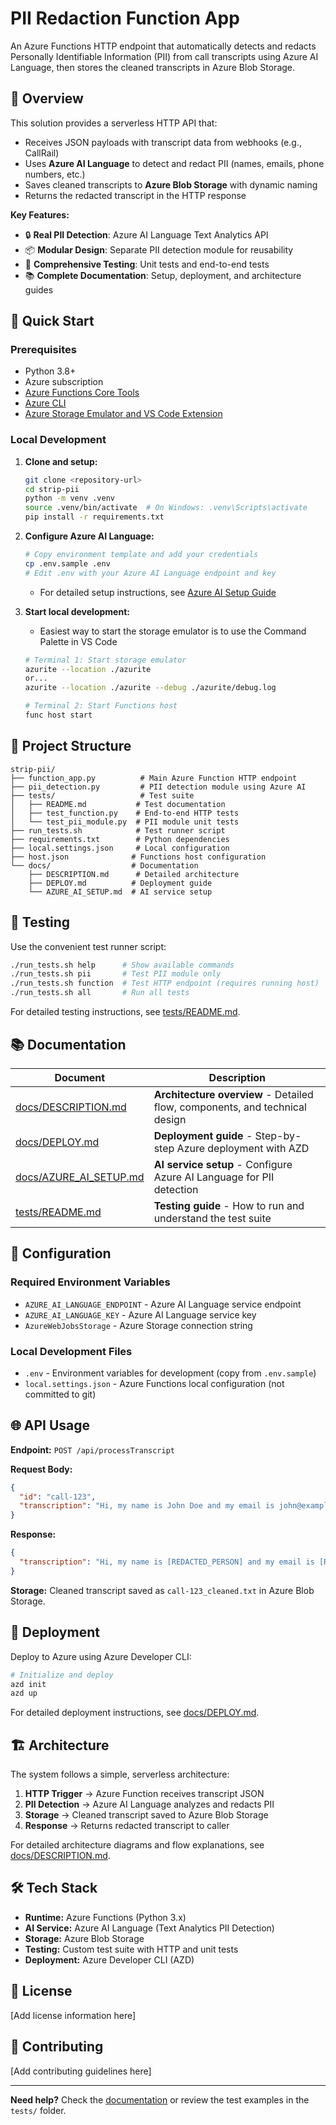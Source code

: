 # PII Redaction Function App

An Azure Functions HTTP endpoint that automatically detects and redacts Personally Identifiable Information (PII) from call transcripts using Azure AI Language, then stores the cleaned transcripts in Azure Blob Storage.

## 🎯 Overview

This solution provides a serverless HTTP API that:
- Receives JSON payloads with transcript data from webhooks (e.g., CallRail)
- Uses **Azure AI Language** to detect and redact PII (names, emails, phone numbers, etc.)
- Saves cleaned transcripts to **Azure Blob Storage** with dynamic naming
- Returns the redacted transcript in the HTTP response

**Key Features:**
- 🔒 **Real PII Detection**: Azure AI Language Text Analytics API
- 📦 **Modular Design**: Separate PII detection module for reusability
- 🧪 **Comprehensive Testing**: Unit tests and end-to-end tests
- 📚 **Complete Documentation**: Setup, deployment, and architecture guides

## 🚀 Quick Start

### Prerequisites
- Python 3.8+
- Azure subscription
- [Azure Functions Core Tools](https://docs.microsoft.com/azure/azure-functions/functions-run-local)
- [Azure CLI](https://docs.microsoft.com/cli/azure/install-azure-cli)
- [Azure Storage Emulator and VS Code Extension](https://marketplace.visualstudio.com/items?itemName=Azurite.azurite)


### Local Development
1. **Clone and setup:**
   ```bash
   git clone <repository-url>
   cd strip-pii
   python -m venv .venv
   source .venv/bin/activate  # On Windows: .venv\Scripts\activate
   pip install -r requirements.txt
   ```

2. **Configure Azure AI Language:**
   ```bash
   # Copy environment template and add your credentials
   cp .env.sample .env
   # Edit .env with your Azure AI Language endpoint and key
   ```
   - For detailed setup instructions, see [Azure AI Setup Guide](docs/AZURE_AI_SETUP.md)

3. **Start local development:**
   - Easiest way to start the storage emulator is to use the Command Palette in VS Code
   
   ```bash
   # Terminal 1: Start storage emulator
   azurite --location ./azurite
   or...
   azurite --location ./azurite --debug ./azurite/debug.log

   # Terminal 2: Start Functions host
   func host start
   ```

## 📁 Project Structure

```
strip-pii/
├── function_app.py          # Main Azure Function HTTP endpoint
├── pii_detection.py         # PII detection module using Azure AI
├── tests/                   # Test suite
│   ├── README.md           # Test documentation
│   ├── test_function.py    # End-to-end HTTP tests
│   └── test_pii_module.py  # PII module unit tests
├── run_tests.sh            # Test runner script
├── requirements.txt        # Python dependencies
├── local.settings.json     # Local configuration
├── host.json              # Functions host configuration
└── docs/                  # Documentation
    ├── DESCRIPTION.md      # Detailed architecture
    ├── DEPLOY.md          # Deployment guide
    └── AZURE_AI_SETUP.md  # AI service setup
```

## 🧪 Testing

Use the convenient test runner script:

```bash
./run_tests.sh help      # Show available commands
./run_tests.sh pii       # Test PII module only
./run_tests.sh function  # Test HTTP endpoint (requires running host)
./run_tests.sh all       # Run all tests
```

For detailed testing instructions, see [tests/README.md](tests/README.md).

## 📚 Documentation

| Document | Description |
|----------|-------------|
| [docs/DESCRIPTION.md](docs/DESCRIPTION.md) | **Architecture overview** - Detailed flow, components, and technical design |
| [docs/DEPLOY.md](docs/DEPLOY.md) | **Deployment guide** - Step-by-step Azure deployment with AZD |
| [docs/AZURE_AI_SETUP.md](docs/AZURE_AI_SETUP.md) | **AI service setup** - Configure Azure AI Language for PII detection |
| [tests/README.md](tests/README.md) | **Testing guide** - How to run and understand the test suite |

## 🔧 Configuration

### Required Environment Variables
- `AZURE_AI_LANGUAGE_ENDPOINT` - Azure AI Language service endpoint
- `AZURE_AI_LANGUAGE_KEY` - Azure AI Language service key
- `AzureWebJobsStorage` - Azure Storage connection string

### Local Development Files
- `.env` - Environment variables for development (copy from `.env.sample`)
- `local.settings.json` - Azure Functions local configuration (not committed to git)

## 🌐 API Usage

**Endpoint:** `POST /api/processTranscript`

**Request Body:**
```json
{
  "id": "call-123",
  "transcription": "Hi, my name is John Doe and my email is john@example.com"
}
```

**Response:**
```json
{
  "transcription": "Hi, my name is [REDACTED_PERSON] and my email is [REDACTED_EMAIL]"
}
```

**Storage:** Cleaned transcript saved as `call-123_cleaned.txt` in Azure Blob Storage.

## 🚀 Deployment

Deploy to Azure using Azure Developer CLI:

```bash
# Initialize and deploy
azd init
azd up
```

For detailed deployment instructions, see [docs/DEPLOY.md](docs/DEPLOY.md).

## 🏗️ Architecture

The system follows a simple, serverless architecture:

1. **HTTP Trigger** → Azure Function receives transcript JSON
2. **PII Detection** → Azure AI Language analyzes and redacts PII
3. **Storage** → Cleaned transcript saved to Azure Blob Storage
4. **Response** → Returns redacted transcript to caller

For detailed architecture diagrams and flow explanations, see [docs/DESCRIPTION.md](docs/DESCRIPTION.md).

## 🛠️ Tech Stack

- **Runtime:** Azure Functions (Python 3.x)
- **AI Service:** Azure AI Language (Text Analytics PII Detection)
- **Storage:** Azure Blob Storage
- **Testing:** Custom test suite with HTTP and unit tests
- **Deployment:** Azure Developer CLI (AZD)

## 📝 License

[Add license information here]

## 🤝 Contributing

[Add contributing guidelines here]

---

**Need help?** Check the [documentation](#-documentation) or review the test examples in the `tests/` folder.
